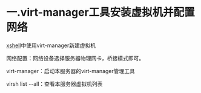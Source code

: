 # 一.virt-manager工具安装虚拟机并配置网络
 
[xshell](https://segmentfault.com/a/1190000039811754)中使用virt-manager新建虚拟机
 
网络配置：网络设备选择服务器物理网卡，桥接模式即可。
 
virt-manager：启动本服务器的virt-manager管理工具
 
virsh list --all：查看本服务器虚拟机列表